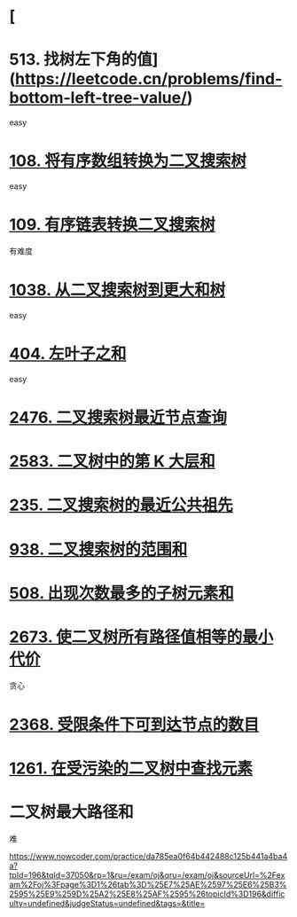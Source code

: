 # [

# 513. 找树左下角的值](https://leetcode.cn/problems/find-bottom-left-tree-value/)

easy

# [108. 将有序数组转换为二叉搜索树](https://leetcode.cn/problems/convert-sorted-array-to-binary-search-tree/)

easy

# [109. 有序链表转换二叉搜索树](https://leetcode.cn/problems/convert-sorted-list-to-binary-search-tree/)

有难度

# [1038. 从二叉搜索树到更大和树](https://leetcode.cn/problems/binary-search-tree-to-greater-sum-tree/)

easy

# [404. 左叶子之和](https://leetcode.cn/problems/sum-of-left-leaves/)

easy

# [2476. 二叉搜索树最近节点查询](https://leetcode.cn/problems/closest-nodes-queries-in-a-binary-search-tree/)

# [2583. 二叉树中的第 K 大层和](https://leetcode.cn/problems/kth-largest-sum-in-a-binary-tree/)

# [235. 二叉搜索树的最近公共祖先](https://leetcode.cn/problems/lowest-common-ancestor-of-a-binary-search-tree/)

# [938. 二叉搜索树的范围和](https://leetcode.cn/problems/range-sum-of-bst/)

# [508. 出现次数最多的子树元素和](https://leetcode.cn/problems/most-frequent-subtree-sum/)

# [2673. 使二叉树所有路径值相等的最小代价](https://leetcode.cn/problems/make-costs-of-paths-equal-in-a-binary-tree/)

贪心

# [2368. 受限条件下可到达节点的数目](https://leetcode.cn/problems/reachable-nodes-with-restrictions/)

# [1261. 在受污染的二叉树中查找元素](https://leetcode.cn/problems/find-elements-in-a-contaminated-binary-tree/)



# 二叉树最大路径和

难

https://www.nowcoder.com/practice/da785ea0f64b442488c125b441a4ba4a?tpId=196&tqId=37050&rp=1&ru=/exam/oj&qru=/exam/oj&sourceUrl=%2Fexam%2Foj%3Fpage%3D1%26tab%3D%25E7%25AE%2597%25E6%25B3%2595%25E9%259D%25A2%25E8%25AF%2595%26topicId%3D196&difficulty=undefined&judgeStatus=undefined&tags=&title=